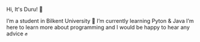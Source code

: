 Hi, It's Duru! :dancer:

I’m a student in Bilkent University :school_satchel:
I’m currently learning Pyton & Java 
I’m here to learn more about programming and I would be happy to hear any advice :fist:
